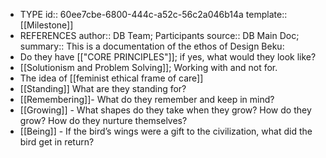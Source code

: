 - TYPE
  id:: 60ee7cbe-6800-444c-a52c-56c2a046b14a
  template:: [[Milestone]]
- REFERENCES
  author:: DB Team; Participants
  source:: DB Main Doc; 
  summary:: This is a documentation of the ethos of Design Beku:
- Do they have [["CORE PRINCIPLES"]]; if yes, what would they look like?
- [[Solutionism and Problem Solving]]; Working with and not for.
- The idea of [[feminist ethical frame of care]]
- [[Standing]] What are they standing for?
- [[Remembering]]- What do they remember and keep in mind?
- [[Growing]] - What shapes do they take when they grow? How do they grow? How do they nurture themselves?
- [[Being]] - If the bird’s wings were a gift to the civilization, what did the bird get in return?